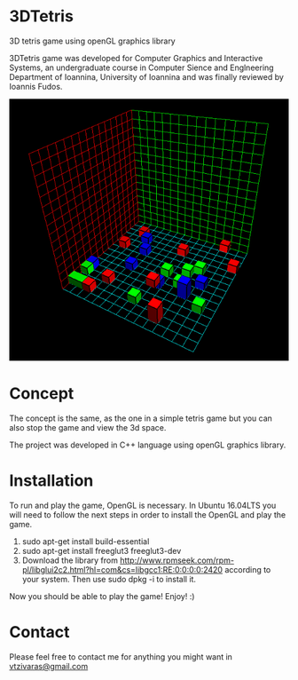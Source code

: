 # 3DTetris
3D tetris game using openGL graphics library

3DTetris game was developed for Computer Graphics and Interactive Systems, an undergraduate course in Computer Sience and Englneering Department of Ioannina, University of Ioannina and was finally reviewed by Ioannis Fudos.

![Alt text](https://github.com/BillyTziv/3DTetris/blob/master/vraxapsa_game.png "3DTetris")

# Concept
The concept is the same, as the one in a simple tetris game but you can also stop the game and view the 3d space.

The project was developed in C++ language using openGL graphics library.

# Installation
To run and play the game, OpenGL is necessary. In Ubuntu 16.04LTS you will need to follow the next steps in order to install the OpenGL and play the game.

1. sudo apt-get install build-essential
2. sudo apt-get install freeglut3 freeglut3-dev
3. Download the library from http://www.rpmseek.com/rpm-pl/libglui2c2.html?hl=com&cs=libgcc1:RE:0:0:0:0:2420 according to your system. Then use sudo dpkg -i <package> to install it.

Now you should be able to play the game! Enjoy! :)
 
# Contact
Please feel free to contact me for anything you might want in vtzivaras@gmail.com
